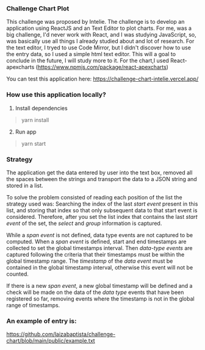 ### Challenge Chart Plot

This challenge was proposed by Intelie. The challenge is to develop an application using ReactJS and an Text Editor to plot charts. 
For me, was a big challenge, I'd never work with React, and I was studying JavaScript, so, was basically use all things I already studied about and lot of research.
For the text editor, I tryed to use Code Mirror, but I didn't discover how to use the entry data, so I used a simple html text editor.
This will a goal to conclude in the future, I will study more to it.
For the chart,I used React-apexcharts (https://www.npmjs.com/package/react-apexcharts)

You can test this application here: https://challenge-chart-intelie.vercel.app/

### How use this application locally?

1. Install dependencies

> yarn install

2. Run app

> yarn start

### Strategy

The application get the data entered by user into the text box, removed all the spaces between the strings and transport the data to a JSON string and stored in a list.

To solve the problem consisted of reading each position of the list the strategy used was:
Searching the index of the last _start event_ present in this list, and storing that index so that only subsequent data to that start event is considered. 
Therefore, after you set the list index that contains the last _start event_ of the set, the _select_ and _group_ information is captured.

While a _span event_ is not defined, data type events are not captured to be computed. When a _span event_ is defined, start and end timestamps are collected to set the global timestamps interval. Then _data-type events_ are captured following the criteria that their timestamps must be within the global timestamp range. The _timestamp_ of the _data event_ must be contained in the global timestamp interval, otherwise this event will not be counted.

If there is a new _span event_, a new global timestamp will be defined and a check will be made on the data of the _data type_ events that have been registered so far, removing events where the timestamp is not in the global range of timestamps.

### An example of entry is:

https://github.com/laizabaptista/challenge-chart/blob/main/public/example.txt


